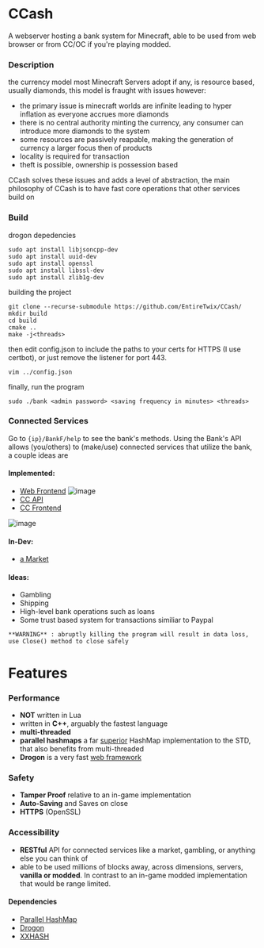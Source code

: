# CCash

A webserver hosting a bank system for Minecraft, able to be used from web browser or from CC/OC if you're playing modded.

### Description

the currency model most Minecraft Servers adopt if any, is resource based, usually diamonds, this model is fraught with issues however:

- the primary issue is minecraft worlds are infinite leading to hyper inflation as everyone accrues more diamonds
- there is no central authority minting the currency, any consumer can introduce more diamonds to the system
- some resources are passively reapable, making the generation of currency a larger focus then of products
- locality is required for transaction
- theft is possible, ownership is possession based

CCash solves these issues and adds a level of abstraction, the main philosophy of CCash is to have fast core operations that other services build on

### Build
drogon depedencies
```
sudo apt install libjsoncpp-dev
sudo apt install uuid-dev
sudo apt install openssl
sudo apt install libssl-dev
sudo apt install zlib1g-dev
```
building the project
```
git clone --recurse-submodule https://github.com/EntireTwix/CCash/
mkdir build
cd build
cmake ..
make -j<threads>
```
then edit config.json to include the paths to your certs for HTTPS (I use certbot), or just remove the listener for port 443.
```
vim ../config.json
```
finally, run the program
```
sudo ./bank <admin password> <saving frequency in minutes> <threads>
```

### Connected Services

Go to `{ip}/BankF/help` to see the bank's methods. Using the Bank's API allows (you/others) to (make/use) connected services that utilize the bank, a couple ideas are

#### Implemented:

- [Web Frontend](https://github.com/Expand-sys/ccashfrontend)
![image](https://user-images.githubusercontent.com/31377881/116965729-4ab44500-ac63-11eb-9f11-dc04be6b3d63.png)
- [CC API](https://github.com/Reactified/rpm/blob/main/packages/ccash-api/api.lua)
- [CC Frontend](https://github.com/Reactified/rpm/blob/main/packages/ccash-wallet/wallet.lua)

![image](https://user-images.githubusercontent.com/31377881/116967157-8b618d80-ac66-11eb-8f2e-4a6297ef0b16.png)

#### In-Dev:

- [a Market](https://github.com/STBoyden/market-api-2.0)

#### Ideas:

- Gambling
- Shipping
- High-level bank operations such as loans
- Some trust based system for transactions similiar to Paypal

`**WARNING** : abruptly killing the program will result in data loss, use Close() method to close safely`

# Features

### Performance

- **NOT** written in Lua
- written in **C++**, arguably the fastest language
- **multi-threaded**
- **parallel hashmaps** a far [superior](https://greg7mdp.github.io/parallel-hashmap/) HashMap implementation to the STD, that also benefits from multi-threaded
- **Drogon** is a very fast [web framework](https://github.com/the-benchmarker/web-frameworks)

### Safety

- **Tamper Proof** relative to an in-game implementation
- **Auto-Saving** and Saves on close
- **HTTPS** (OpenSSL)

### Accessibility

- **RESTful** API for connected services like a market, gambling, or anything else you can think of
- able to be used millions of blocks away, across dimensions, servers, **vanilla or modded**. In contrast to an in-game modded implementation that would be range limited.

#### Dependencies

- [Parallel HashMap](https://github.com/greg7mdp/parallel-hashmap/tree/master)
- [Drogon](https://github.com/an-tao/drogon/tree/master)
- [XXHASH](https://github.com/Cyan4973/xxHash)
